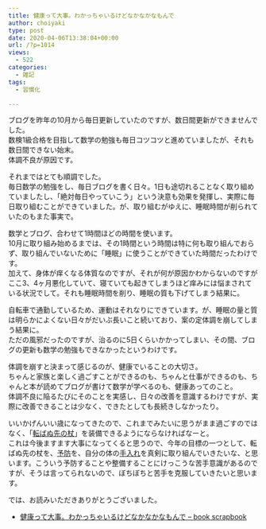 ```yaml
---
title: 健康って大事。わかっちゃいるけどなかなかなもんで
author: choiyaki
type: post
date: 2020-04-06T13:38:04+00:00
url: /?p=1014
views:
  - 522
categories:
  - 雑記
tags:
  - 習慣化

---
```

ブログを昨年の10月から毎日更新していたのですが、数日間更新ができませんでした。  
数検1級合格を目指して数学の勉強も毎日コツコツと進めていましたが、それも数日間できない始末。  
体調不良が原因です。

それまではとても順調でした。  
毎日数学の勉強をし、毎日ブログを書く日々。1日も途切れることなく取り組めていましたし、「絶対毎日やっていこう」という決意も効果を発揮し、実際に毎日取り組むことができていました。が、取り組むがゆえに、睡眠時間が削られていたのもまた事実で。

数学とブログ、合わせて1時間ほどの時間を使います。  
10月に取り組み始めるまでは、その1時間という時間は特に何も取り組んでおらず、取り組んでいないために「睡眠」に使うことができていた時間だったわけです。  
加えて、身体が痒くなる体質なのですが、それが何が原因かわからないのですがここ3、4ヶ月悪化していて、寝ていても起きてしまうほど痒みには悩まされている状況でして。それも睡眠時間を削り、睡眠の質も下げてしまう結果に。

自転車で通勤しているため、運動はそれなりにできています。が、睡眠の量と質は明らかによくない日々がだいぶ長いこと続いており、案の定体調を崩してしまう結果に。  
ただの風邪だったのですが、治るのに5日くらいかかってしまい、その間、ブログの更新も数学の勉強もできなかったというわけです。

体調を崩すと決まって感じるのが、健康でいることの大切さ。  
ちゃんと家族と楽しく過ごすことができるのも、ちゃんと仕事ができるのも、ちゃんと本が読めてブログが書けて数学が学べるのも、健康あってのこと。  
体調不良に陥るたびにそのことを実感し、日々の改善を意識するわけですが、実際に改善できることは少なく、できたとしても長続きしなかったり。

いいかげんいい歳になってきたので、これまでみたいに思うがまま過ごすのではなく、「[転ばぬ先の杖][1]」を装備できるようにならなければなーと。  
これは今後ますます大事になってくると思うので、今年の目標の一つとして、転ばぬ先の杖を、[予防][2]を、自分の体の[手入れ][3]を真剣に取り組んでいきたいな、と思います。こういう予防することや整備することにけっこうな苦手意識があるのですが、そうは言ってられないので、ぼちぼちと苦手を克服していきたいと思います。

では、お読みいただきありがとうございました。

  * [健康って大事。わかっちゃいるけどなかなかなもんで &#8211; book scrapbook][4]

 [1]: https://scrapbox.io/choiyaki-hondana/%E8%BB%A2%E3%81%B0%E3%81%AC%E5%85%88%E3%81%AE%E6%9D%96
 [2]: https://scrapbox.io/choiyaki-hondana/%E4%BA%88%E9%98%B2
 [3]: https://scrapbox.io/choiyaki-hondana/%E6%89%8B%E5%85%A5%E3%82%8C
 [4]: https://scrapbox.io/choiyaki-hondana/%E5%81%A5%E5%BA%B7%E3%81%A3%E3%81%A6%E5%A4%A7%E4%BA%8B%E3%80%82%E3%82%8F%E3%81%8B%E3%81%A3%E3%81%A1%E3%82%83%E3%81%84%E3%82%8B%E3%81%91%E3%81%A9%E3%81%AA%E3%81%8B%E3%81%AA%E3%81%8B%E3%81%AA%E3%82%82%E3%82%93%E3%81%A7